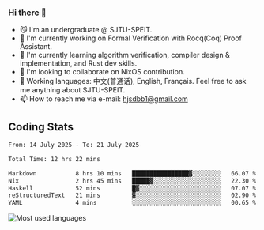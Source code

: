 ### Hi there 👋

<!--
**definfo/definfo** is a ✨ _special_ ✨ repository because its `README.md` (this file) appears on your GitHub profile.

Here are some ideas to get you started:

- 🔭 I’m currently working on ...
- 🌱 I’m currently learning ...
- 👯 I’m looking to collaborate on ...
- 🤔 I’m looking for help with ...
- 💬 Ask me about ...
- 📫 How to reach me: ...
- 😄 Pronouns: ...
- ⚡ Fun fact: ...
-->

- 😼 I'm an undergraduate @ SJTU-SPEIT.
- 🔭 I'm currently working on Formal Verification with Rocq(Coq) Proof Assistant.
- 🌱 I'm currently learning algorithm verification, compiler design & implementation, and Rust dev skills.
- 👯 I'm looking to collaborate on NixOS contribution.
- 💬 Working languages: 中文(普通话), English, Français. Feel free to ask me anything about SJTU-SPEIT.
- 📫 How to reach me via e-mail: hjsdbb1@gmail.com

## Coding Stats

<!--START_SECTION:waka-->

```txt
From: 14 July 2025 - To: 21 July 2025

Total Time: 12 hrs 22 mins

Markdown           8 hrs 10 mins   ████████████████▓░░░░░░░░   66.07 %
Nix                2 hrs 45 mins   █████▓░░░░░░░░░░░░░░░░░░░   22.30 %
Haskell            52 mins         █▓░░░░░░░░░░░░░░░░░░░░░░░   07.07 %
reStructuredText   21 mins         ▓░░░░░░░░░░░░░░░░░░░░░░░░   02.90 %
YAML               4 mins          ░░░░░░░░░░░░░░░░░░░░░░░░░   00.65 %
```

<!--END_SECTION:waka-->

![Most used languages](https://github-readme-stats.vercel.app/api/top-langs/?username=definfo&layout=donut&theme=dracula&exclude_repo=xv6-labs-2023)
